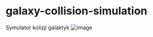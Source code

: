 # galaxy-collision-simulation
Symulator kolizji galaktyk
![image](https://user-images.githubusercontent.com/72997724/158909114-e7c623b2-4b3f-4b2a-8709-ccba137491b5.png)
